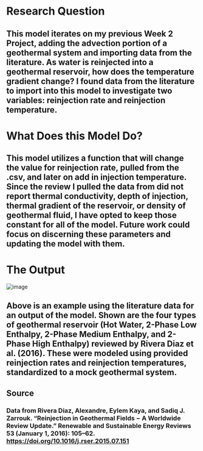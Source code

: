 # Research Question

## This model iterates on my previous Week 2 Project, adding the advection portion of a geothermal system and importing data from the literature. As water is reinjected into a geothermal reservoir, how does the temperature gradient change? I found data from the literature to import into this model to investigate two variables: reinjection rate and reinjection temperature. 

# What Does this Model Do?
## This model utilizes a function that will change the value for reinjection rate, pulled from the .csv, and later on add in injection temperature. Since the review I pulled the data from did not report thermal conductivity, depth of injection, thermal gradient of the reservoir, or density of geothermal fluid, I have opted to keep those constant for all of the model. Future work could focus on discerning these parameters and updating the model with them. 

# The Output
![image](https://github.com/user-attachments/assets/fdf65b2d-5a85-4df3-a40a-33870509a4e5)
## Above is an example using the literature data for an output of the model. Shown are the four types of geothermal reservoir (Hot Water, 2-Phase Low Enthalpy, 2-Phase Medium Enthalpy, and 2-Phase High Enthalpy) reviewed by Rivera Diaz et al. (2016). These were modeled using provided reinjection rates and reinjection temperatures, standardized to a mock geothermal system.


## Source
### Data from Rivera Diaz, Alexandre, Eylem Kaya, and Sadiq J. Zarrouk. “Reinjection in Geothermal Fields − A Worldwide Review Update.” Renewable and Sustainable Energy Reviews 53 (January 1, 2016): 105–62. https://doi.org/10.1016/j.rser.2015.07.151



